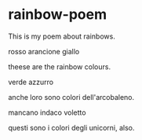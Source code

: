 # rainbow-poem
This is my poem about rainbows.

rosso
arancione 
giallo 


theese are the rainbow colours.


verde
azzurro 

anche loro sono colori dell'arcobaleno.


mancano 
indaco 
voletto

questi sono i colori degli unicorni, also.
